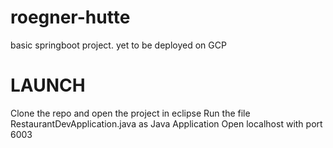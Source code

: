 # roegner-hutte

basic springboot project.
yet to be deployed on GCP

# LAUNCH
Clone the repo and open the project in eclipse
Run the file RestaurantDevApplication.java as Java Application
Open localhost with port 6003
